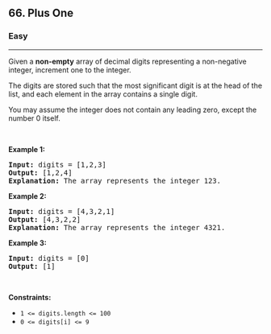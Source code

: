 <h2>66. Plus One</h2><h3>Easy</h3><hr><div><p>Given a <strong>non-empty</strong> array of decimal digits&nbsp;representing a non-negative integer, increment&nbsp;one to the integer.</p>

<p>The digits are stored such that the most significant digit is at the head of the list, and each element in the array contains a single digit.</p>

<p>You may assume the integer does not contain any leading zero, except the number 0 itself.</p>

<p>&nbsp;</p>
<p><strong>Example 1:</strong></p>

<pre><strong>Input:</strong> digits = [1,2,3]
<strong>Output:</strong> [1,2,4]
<strong>Explanation:</strong> The array represents the integer 123.
</pre>

<p><strong>Example 2:</strong></p>

<pre><strong>Input:</strong> digits = [4,3,2,1]
<strong>Output:</strong> [4,3,2,2]
<strong>Explanation:</strong> The array represents the integer 4321.
</pre>

<p><strong>Example 3:</strong></p>

<pre><strong>Input:</strong> digits = [0]
<strong>Output:</strong> [1]
</pre>

<p>&nbsp;</p>
<p><strong>Constraints:</strong></p>

<ul>
	<li><code>1 &lt;= digits.length &lt;= 100</code></li>
	<li><code>0 &lt;= digits[i] &lt;= 9</code></li>
</ul>
</div>